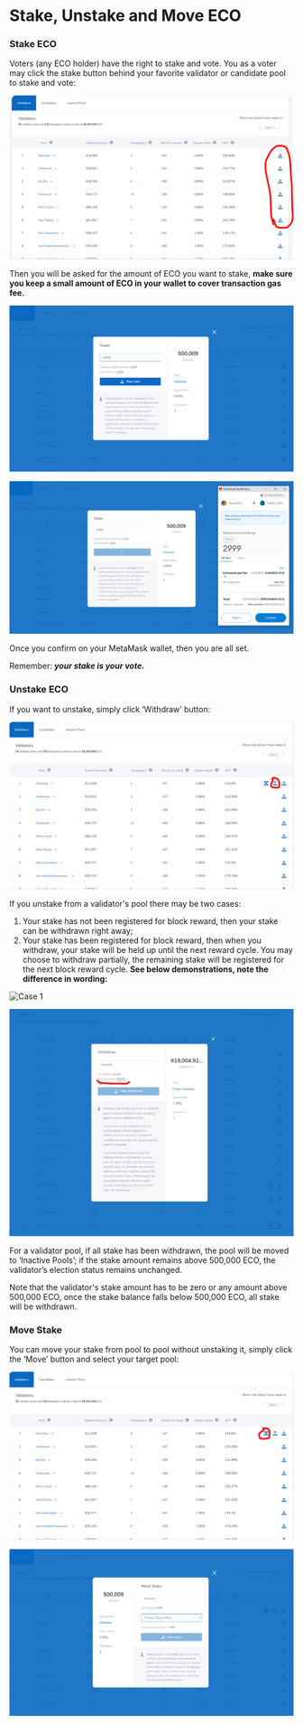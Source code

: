 # Stake, Unstake and Move ECO

### **Stake ECO**

Voters (any ECO holder) have the right to stake and vote. You as a voter may click the stake button behind your favorite validator or candidate pool to stake and vote:

![stake](../../.gitbook/assets/stake.PNG)

Then you will be asked for the amount of ECO you want to stake, **make sure you keep a small amount of ECO in your wallet to cover transaction gas fee.**

![when you place stake, keep a few ECO in your wallet to cover gas fee](../../.gitbook/assets/stake1.PNG)

![confirm](../../.gitbook/assets/stake2.PNG)

Once you confirm on your MetaMask wallet, then you are all set.

Remember: _**your stake is your vote.**_

### Unstake ECO

If you want to unstake, simply click ‘Withdraw’ button:

![unstake](../../.gitbook/assets/unstake.PNG)

If you unstake from a validator's pool there may be two cases:

1. Your stake has not been registered for block reward, then your stake can be withdrawn right away;
2. Your stake has been registered for block reward, then when you withdraw, your stake will be held up until the next reward cycle. You may choose to withdraw partially, the remaining stake will be registered for the next block reward cycle. **See below demonstrations, note the difference in wording:**

![Case 1](../../.gitbook/assets/Inkedunstake1\_LI.jpg)

![Case 2](<../../.gitbook/assets/unstake 1.11.jpg>)

For a validator pool, if all stake has been withdrawn, the pool will be moved to ‘Inactive Pools’; if the stake amount remains above 500,000 ECO, the validator’s election status remains unchanged.&#x20;

Note that the validator's stake amount has to be zero or any amount above 500,000 ECO, once the stake balance falls below 500,000 ECO, all stake will be withdrawn.

### Move Stake

You can move your stake from pool to pool without unstaking it, simply click the ‘Move’ button and select your target pool:

![move](../../.gitbook/assets/move.PNG)

![choose target pool](../../.gitbook/assets/move1.PNG)

